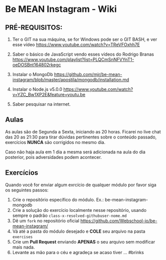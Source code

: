 # Be MEAN Instagram - Wiki

## PRÉ-REQUISITOS:

1) Ter o GIT na sua máquina, se for Windows pode ser o GIT BASH, e ver esse vídeo https://www.youtube.com/watch?v=TReVFOxhh7E 

2) Saber o básico de JavaScript vendo esses vídeos do Rodrigo Branas https://www.youtube.com/playlist?list=PLQCmSnNFVYnT1-oeDOSBnt164802rkegc

3) Instalar o MongoDb https://github.com/mjr/be-mean-instagram/blob/master/apostila/mongodb/installation.md

4) Instalar o Node.js v5.0.0 https://www.youtube.com/watch?v=YZC_Bw1XP2E&feature=youtu.be

5) Saber pesquisar na internet.

## Aulas

As aulas são de Segunda a Sexta, iniciando as 20 horas. Ficarei no live chat das 20 as 21:30 para tirar dúvidas pertinentes sobre o conteúdo passado, exercícios **NUNCA** são corrigidos no mesmo dia.

Caso não haja aula em 1 dia a mesma será adicionada na aula do dia posterior, pois adversidades podem acontecer.

## Exercícios

Quando você for enviar algum exrcício de qualquer módulo por favor siga os seguintes passos:

1. Crie o repositório específico do módulo. Ex.: be-mean-instagram-mongodb
2. Crie a solução do exercício localmente nesse repositório, usando sempre o padrão `class-x-resolved-githubuser-nome.md`
3. Dê um `fork` no repositório oficial https://github.com/Webschool-io/be-mean-instagram/
4. Vá até a pasta do módulo desejado e **COLE** seu arquivo na pasta `exercises`
5. Crie um **Pull Request** enviando **APENAS** o seu arquivo sem modificar mais nada.
6. Levante as mão para o céu e agradeça se acaso tiver ... #brinks

